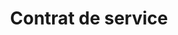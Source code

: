 ---
title: Contrat de service
longTitle: 'Contrat de service'
tags:
- gccommon
french:
- "[[Service contracts]]"
---